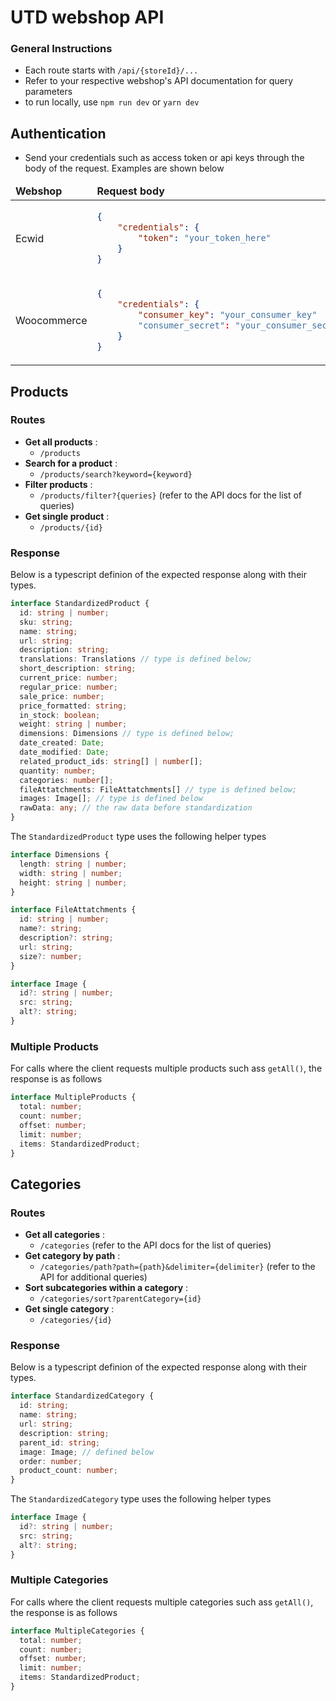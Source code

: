# UTD webshop API

### General Instructions
- Each route starts with ``` /api/{storeId}/... ```
- Refer to your respective webshop's API documentation for query parameters
- to run locally, use ```npm run dev``` or ```yarn dev```

## Authentication
- Send your credentials such as access token or api keys through the body of the request. Examples are shown below

<table>
<thead>
<tr>
<td> <b>Webshop</b> </td> <td> <b>Request body</b> </td>
</tr>
</thead>
<tr>
<td> Ecwid</td>
<td>

```json 
{
    "credentials": {
        "token": "your_token_here"
    }
} 
``` 

</td>
</tr>
<tr>
<td> Woocommerce</td>
<td>

```json 
{
    "credentials": {
        "consumer_key": "your_consumer_key"
        "consumer_secret": "your_consumer_secret"
    }
} 
```

</td>
</tr>
</table>

## Products

### Routes

- **Get all products** : 
  -  ```/products```
- **Search for a product** : 
  - ```/products/search?keyword={keyword}```
- **Filter products** : 
  - ```/products/filter?{queries}``` (refer to the API docs for the list of queries)
- **Get single product** : 
  - ```/products/{id}```

### Response

Below is a typescript definion of the expected response along with their types. 

```typescript
interface StandardizedProduct {
  id: string | number;
  sku: string;
  name: string;
  url: string;
  description: string;
  translations: Translations // type is defined below;
  short_description: string;
  current_price: number;
  regular_price: number;
  sale_price: number;
  price_formatted: string;
  in_stock: boolean;
  weight: string | number;
  dimensions: Dimensions // type is defined below;
  date_created: Date;
  date_modified: Date;
  related_product_ids: string[] | number[];
  quantity: number;
  categories: number[];
  fileAttatchments: FileAttatchments[] // type is defined below;
  images: Image[]; // type is defined below
  rawData: any; // the raw data before standardization
}
```

The ``` StandardizedProduct ``` type uses the following helper types 

``` typescript
interface Dimensions {
  length: string | number;
  width: string | number;
  height: string | number;
}

interface FileAttatchments {
  id: string | number;
  name?: string;
  description?: string;
  url: string;
  size?: number;
}

interface Image {
  id?: string | number;
  src: string;
  alt?: string;
}
```

### Multiple Products

For calls where the client requests multiple products such ass ```getAll()```, the response is as follows
```typescript
interface MultipleProducts {
  total: number;
  count: number;
  offset: number;
  limit: number;
  items: StandardizedProduct;
}
```

## Categories

### Routes

- **Get all categories** : 
  - ```/categories``` (refer to the API docs for the list of queries)
- **Get category by path** : 
  - ```/categories/path?path={path}&delimiter={delimiter}``` (refer to the API for additional queries)
- **Sort subcategories within a category** : 
  - ```/categories/sort?parentCategory={id}```
- **Get single category** : 
  - ```/categories/{id}```
  
### Response

Below is a typescript definion of the expected response along with their types. 

```typescript
interface StandardizedCategory {
  id: string;
  name: string;
  url: string;
  description: string;
  parent_id: string;
  image: Image; // defined below
  order: number;
  product_count: number;
}
```

The ```StandardizedCategory``` type uses the following helper types

```typescript
interface Image {
  id?: string | number;
  src: string;
  alt?: string;
}
```

### Multiple Categories

For calls where the client requests multiple categories such ass ```getAll()```, the response is as follows
```typescript
interface MultipleCategories {
  total: number;
  count: number;
  offset: number;
  limit: number;
  items: StandardizedProduct;
}
```
